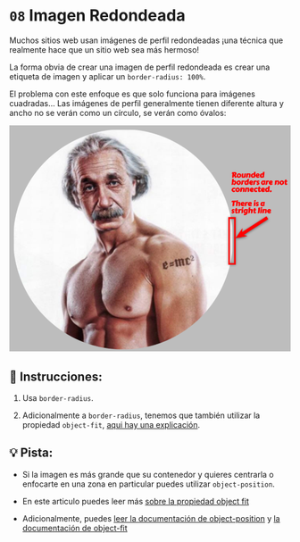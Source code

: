 # `08` Imagen Redondeada

Muchos sitios web usan imágenes de perfil redondeadas ¡una técnica que realmente hace que un sitio web sea más hermoso!

La forma obvia de crear una imagen de perfil redondeada es crear una etiqueta de imagen y aplicar un `border-radius: 100%`. 

El problema con este enfoque es que solo funciona para imágenes cuadradas... Las imágenes de perfil generalmente tienen diferente altura y ancho no se verán como un círculo, se verán como óvalos:

![Example Image](../../.learn/assets/08-1.png?raw=true)

## 📝 Instrucciones:

1. Usa `border-radius`.

2.  Adicionalmente a `border-radius`, tenemos que también utilizar la propiedad `object-fit`, [aqui hay una explicación](https://www.loom.com/share/15186e456dfd4741887997af40325721).

## 💡 Pista:

+ Si la imagen es más grande que su contenedor y quieres centrarla o enfocarte en una zona en particular puedes utilizar `object-position`.

+ En este articulo puedes leer más [sobre la propiedad object fit](https://css-tricks.com/on-object-fit-and-object-position/)

+ Adicionalmente, puedes [leer la documentación de object-position](https://developer.mozilla.org/en-US/docs/Web/CSS/object-position) y [la documentación de object-fit](https://developer.mozilla.org/en-US/docs/Web/CSS/object-fit)
